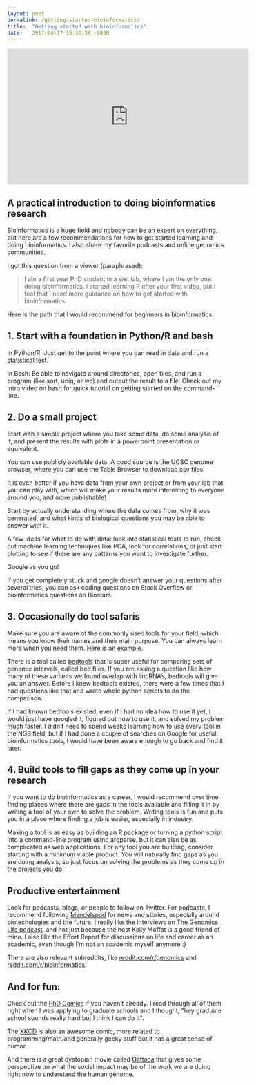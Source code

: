 ```yaml
---
layout: post
permalink: /getting-started-bioinformatics/
title:  "Getting started with bioinformatics"
date:   2017-04-17 15:30:38 -0800
---
```


<iframe width="560" height="315" src="https://www.youtube.com/embed/A8vjlqUOniY" frameborder="0" allow="accelerometer; autoplay; clipboard-write; encrypted-media; gyroscope; picture-in-picture" allowfullscreen></iframe>

## A practical introduction to doing bioinformatics research

Bioinformatics is a huge field and nobody can be an expert on everything, but here are a few recommendations for how to get started learning and doing bioinformatics. I also share my favorite podcasts and online genomics communities.

I got this question from a viewer (paraphrased):

> I am a first year PhD student in a wet lab, where I am the only one doing bioinformatics. I started learning R after your first video, but I feel that I need more guidance on how to get started with bioinformatics.

Here is the path that I would recommend for beginners in bioinformatics:

## 1. Start with a foundation in Python/R and bash

In Python/R: Just get to the point where you can read in data and run a statistical test.

In Bash: Be able to navigate around directories, open files, and run a program (like sort, uniq, or wc) and output the result to a file. Check out my intro video on bash for quick tutorial on getting started on the command-line.

## 2. Do a small project
Start with a simple project where you take some data, do some analysis of it, and present the results with plots in a powerpoint presentation or equivalent.

You can use publicly available data. A good source is the UCSC genome browser, where you can use the Table Browser to download csv files.

It is even better if you have data from your own project or from your lab that you can play with, which will make your results more interesting to everyone around you, and more publishable!

Start by actually understanding where the data comes from, why it was generated, and what kinds of biological questions you may be able to answer with it.

A few ideas for what to do with data: look into statistical tests to run, check out machine learning techniques like PCA, look for correlations, or just start plotting to see if there are any patterns you want to investigate further.

Google as you go!

If you get completely stuck and google doesn’t answer your questions after several tries, you can ask coding questions on Stack Overflow or bioinformatics questions on Biostars.

## 3. Occasionally do tool safaris

Make sure you are aware of the commonly used tools for your field, which means you know their names and their main purpose. You can always learn more when you need them. Here is an example.

There is a tool called [bedtools](https://bedtools.readthedocs.io/) that is super useful for comparing sets of genomic intervals, called bed files. If you are asking a question like how many of these variants we found overlap with lincRNA’s, bedtools will give you an answer. Before I knew bedtools existed, there were a few times that I had questions like that and wrote whole python scripts to do the comparison.

If I had known bedtools existed, even if I had no idea how to use it yet, I would just have googled it, figured out how to use it, and solved my problem much faster. I didn’t need to spend weeks learning how to use every tool in the NGS field, but if I had done a couple of searches on Google for useful bioinformatics tools, I would have been aware enough to go back and find it later.

## 4. Build tools to fill gaps as they come up in your research
If you want to do bioinformatics as a career, I would recommend over time finding places where there are gaps in the tools available and filling it in by writing a tool of your own to solve the problem. Writing tools is fun and puts you in a place where finding a job is easier, especially in industry.

Making a tool is as easy as building an R package or turning a python script into a command-line program using argparse, but it can also be as complicated as web applications. For any tool you are building, consider starting with a minimum viable product. You will naturally find gaps as you are doing analysis, so just focus on solving the problems as they come up in the projects you do.

## Productive entertainment

Look for podcasts, blogs, or people to follow on Twitter. For podcasts, I recommend following [Mendelspod](https://podcasts.apple.com/us/podcast/mendelspod-podcast/id988565102) for news and stories, especially around biotechologies and the future. I really like the interviews on [The Genomics Life podcast](https://podcasts.apple.com/us/podcast/the-genomics-life/id1500134545), and not just because the host Kelly Moffat is a good friend of mine. I also like the Effort Report for discussions on life and career as an academic, even though I'm not an academic myself anymore :)

There are also relevant subreddits, like [reddit.com/r/genomics](http://reddit.com/r/genomics) and [reddit.com/r/bioinformatics](http://reddit.com/r/bioinformatics).

## And for fun:
Check out the [PhD Comics](http://phdcomics.com/) if you haven’t already. I read through all of them right when I was applying to graduate schools and I thought, "hey graduate school sounds really hard but I think I can do it".

The [XKCD](https://xkcd.com/) is also an awesome comic, more related to programming/math/and generally geeky stuff but it has a great sense of humor.

And there is a great dystopian movie called [Gattaca](https://en.wikipedia.org/wiki/Gattaca) that gives some perspective on what the social impact may be of the work we are doing right now to understand the human genome.

